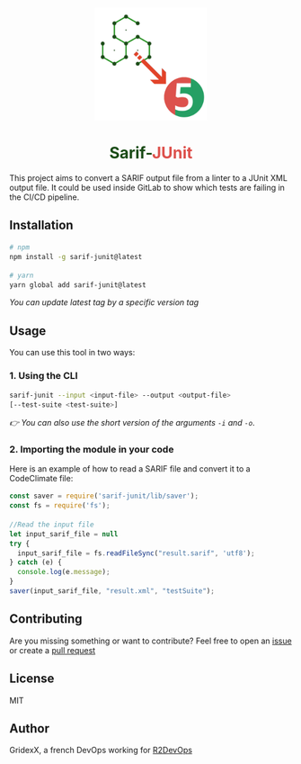 <h1 align="center" style="color:#1b4c17">
  <img src="./assets/sarif-junit.png" width="200">
  <br>
  <br>
  Sarif-<span style="color:#dd514c">JUnit</span> 
</h1>

This project aims to convert a SARIF output file from a linter to a JUnit XML output file.
It could be used inside GitLab to show which tests are failing in the CI/CD pipeline.


## Installation

```bash
# npm
npm install -g sarif-junit@latest

# yarn
yarn global add sarif-junit@latest
```

*You can update latest tag by a specific version tag*

## Usage

You can use this tool in two ways:

### 1. Using the CLI

```bash 
sarif-junit --input <input-file> --output <output-file>
[--test-suite <test-suite>] 
```

*👉 You can also use the short version of the arguments `-i` and `-o`*.

### 2. Importing the module in your code


Here is an example of how to read a SARIF file and convert it to a CodeClimate file:


```javascript
const saver = require('sarif-junit/lib/saver');
const fs = require('fs');

//Read the input file
let input_sarif_file = null
try {
  input_sarif_file = fs.readFileSync("result.sarif", 'utf8');
} catch (e) {
  console.log(e.message);
}
saver(input_sarif_file, "result.xml", "testSuite");

```

## Contributing

Are you missing something or want to contribute? Feel free to open an [issue](https://github.com/GridexX/sarif-junit/issues) or create a [pull request](https://github.com/GridexX/sarif-junit/pulls)

## License
MIT 

## Author
GridexX, a french DevOps working for [R2DevOps](https://r2devops.io)